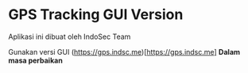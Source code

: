 # GPS Tracking GUI Version
Aplikasi ini dibuat oleh IndoSec Team

Gunakan versi GUI
(https://gps.indsc.me)[https://gps.indsc.me] **Dalam masa perbaikan**
